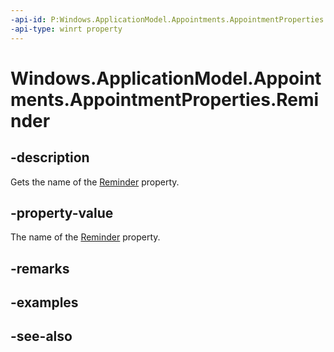 ```yaml
---
-api-id: P:Windows.ApplicationModel.Appointments.AppointmentProperties.Reminder
-api-type: winrt property
---
```


<!-- Property syntax
public string Reminder { get; }
-->

# Windows.ApplicationModel.Appointments.AppointmentProperties.Reminder

## -description
Gets the name of the [Reminder](appointment_reminder.md) property.

## -property-value
The name of the [Reminder](appointment_reminder.md) property.

## -remarks

## -examples

## -see-also
